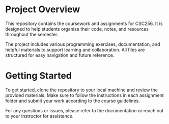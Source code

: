 # Project Overview

This repository contains the coursework and assignments for CSC256. It is designed to help students organize their code, notes, and resources throughout the semester.

The project includes various programming exercises, documentation, and helpful materials to support learning and collaboration. All files are structured for easy navigation and future reference.

# Getting Started

To get started, clone the repository to your local machine and review the provided materials. Make sure to follow the instructions in each assignment folder and submit your work according to the course guidelines.

For any questions or issues, please refer to the documentation or reach out to your instructor for assistance.
